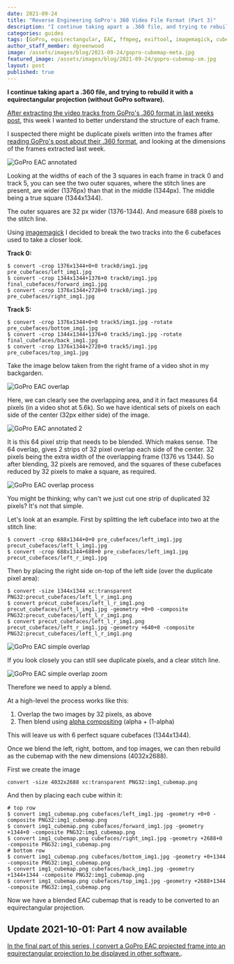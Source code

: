 ```yaml
---
date: 2021-09-24
title: "Reverse Engineering GoPro's 360 Video File Format (Part 3)"
description: "I continue taking apart a .360 file, and trying to rebuild it with a equirectangular projection (without GoPro software)."
categories: guides
tags: [GoPro, equirectangular, EAC, ffmpeg, exiftool, imagemagick, cubemap]
author_staff_member: dgreenwood
image: /assets/images/blog/2021-09-24/gopro-cubemap-meta.jpg
featured_image: /assets/images/blog/2021-09-24/gopro-cubemap-sm.jpg
layout: post
published: true
---
```


**I continue taking apart a .360 file, and trying to rebuild it with a equirectangular projection (without GoPro software).**

[After extracting the video tracks from GoPro's .360 format in last weeks post](/blog/2021/reverse-engineering-gopro-360-file-format-part-2), this week I wanted to better understand the structure of each frame.

I suspected there might be duplicate pixels written into the frames after [reading GoPro's post about their .360 format](https://gopro.com/en/au/news/max-tech-specs-stitching-resolution), and looking at the dimensions of the frames extracted last week.

<img class="img-fluid" src="/assets/images/blog/2021-09-24/annotated-gopro-eac.jpg" alt="GoPro EAC annotated" title="GoPro EAC annotated" />

Looking at the widths of each of the 3 squares in each frame in track 0 and track 5, you can see the two outer squares, where the stitch lines are present, are wider (1376px) than that in the middle (1344px). The middle being a true square (1344x1344).

The outer squares are 32 px wider (1376-1344). And measure 688 pixels to the stitch line.

Using [imagemagick](https://imagemagick.org/script/index.php) I decided to break the two tracks into the 6 cubefaces used to take a closer look.

**Track 0:**

```
$ convert -crop 1376x1344+0+0 track0/img1.jpg pre_cubefaces/left_img1.jpg
$ convert -crop 1344x1344+1376+0 track0/img1.jpg final_cubefaces/forward_img1.jpg
$ convert -crop 1376x1344+2720+0 track0/img1.jpg pre_cubefaces/right_img1.jpg
```

**Track 5:**

```
$ convert -crop 1376x1344+0+0 track5/img1.jpg -rotate pre_cubefaces/bottom_img1.jpg
$ convert -crop 1344x1344+1376+0 track5/img1.jpg -rotate final_cubefaces/back_img1.jpg
$ convert -crop 1376x1344+2720+0 track5/img1.jpg pre_cubefaces/top_img1.jpg
```

Take the image below taken from the right frame of a video shot in my backgarden.

<img class="img-fluid" src="/assets/images/blog/2021-09-24/gopro-eac-overlap.jpg" alt="GoPro EAC overlap" title="GoPro EAC overlap" />

Here, we can clearly see the overlapping area, and it in fact measures 64 pixels (in a video shot at 5.6k). So we have identical sets of pixels on each side of the center (32px either side) of the image.

<img class="img-fluid" src="/assets/images/blog/2021-09-24/annotated-gopro-eac.jpg" alt="GoPro EAC annotated 2" title="GoPro EAC annotated 2" />

It is this 64 pixel strip that needs to be blended. Which makes sense. The 64 overlap, gives 2 strips of 32 pixel overlap each side of the center. 32 pixels being the extra width of the overlapping frame (1376 vs 1344). So after blending, 32 pixels are removed, and the squares of these cubefaces reduced by 32 pixels to make a square, as required.


<img class="img-fluid" src="/assets/images/blog/2021-09-24/gopro-eac-overlap-process.jpg
" alt="GoPro EAC overlap process" title="GoPro EAC overlap process" />

You might be thinking; why can't we just cut one strip of duplicated 32 pixels? It's not that simple.

Let's look at an example. First by splitting the left cubeface into two at the stitch line:

```
$ convert -crop 688x1344+0+0 pre_cubefaces/left_img1.jpg precut_cubefaces/left_l_img1.jpg
$ convert -crop 688x1344+688+0 pre_cubefaces/left_img1.jpg precut_cubefaces/left_r_img1.jpg
```

Then by placing the right side on-top of the left side (over the duplicate pixel area):

```
$ convert -size 1344x1344 xc:transparent PNG32:precut_cubefaces/left_l_r_img1.png
$ convert precut_cubefaces/left_l_r_img1.png precut_cubefaces/left_l_img1.jpg -geometry +0+0 -composite PNG32:precut_cubefaces/left_l_r_img1.png
$ convert precut_cubefaces/left_l_r_img1.png precut_cubefaces/left_r_img1.jpg -geometry +640+0 -composite PNG32:precut_cubefaces/left_l_r_img1.png

```

<img class="img-fluid" src="/assets/images/blog/2021-09-24/gopro-eac-simple-overlap.png" alt="GoPro EAC simple overlap" title="GoPro EAC simple overlap" />

If you look closely you can still see duplicate pixels, and a clear stitch line.

<img class="img-fluid" src="/assets/images/blog/2021-09-24/gopro-eac-simple-overlap-zoom.png" alt="GoPro EAC simple overlap zoom" title="GoPro EAC simple overlap zoom" />

Therefore we need to apply a blend.

At a high-level the process works like this:

1. Overlap the two images by 32 pixels, as above
2. Then blend using [alpha compositing](https://en.wikipedia.org/wiki/Alpha_compositing) (alpha + (1-alpha)

This will leave us with 6 perfect square cubefaces (1344x1344).

Once we blend the left, right, bottom, and top images, we can then rebuild as the cubemap with the new dimensions (4032x2688).

First we create the image

```
convert -size 4032x2688 xc:transparent PNG32:img1_cubemap.png
```

And then by placing each cube within it:

```
# top row
$ convert img1_cubemap.png cubefaces/left_img1.jpg -geometry +0+0 -composite PNG32:img1_cubemap.png
$ convert img1_cubemap.png cubefaces/forward_img1.jpg -geometry +1344+0 -composite PNG32:img1_cubemap.png
$ convert img1_cubemap.png cubefaces/right_img1.jpg -geometry +2688+0 -composite PNG32:img1_cubemap.png
# bottom row
$ convert img1_cubemap.png cubefaces/bottom_img1.jpg -geometry +0+1344 -composite PNG32:img1_cubemap.png
$ convert img1_cubemap.png cubefaces/back_img1.jpg -geometry +1344+1344 -composite PNG32:img1_cubemap.png
$ convert img1_cubemap.png cubefaces/top_img1.jpg -geometry +2688+1344 -composite PNG32:img1_cubemap.png
```

Now we have a blended EAC cubemap that is ready to be converted to an equirectangular projection.

## Update 2021-10-01: Part 4 now available

[In the final part of this series, I convert a GoPro EAC projected frame into an equirectangular projection to be displayed in other software.](/blog/2021/reverse-engineering-gopro-360-file-format-part-4).